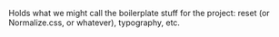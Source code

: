 Holds what we might call the boilerplate stuff for the project: reset (or Normalize.css, or whatever), typography, etc.